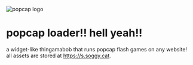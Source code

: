![popcap logo](https://raw.githubusercontent.com/cv003/popcap/testing/assets/popcap.png)
# popcap loader!! hell yeah!!
a widget-like thingamabob that runs popcap flash games on any website! <br>
all assets are stored at https://s.soggy.cat.
